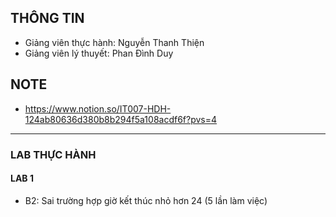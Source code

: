 ## THÔNG TIN

- Giảng viên thực hành: Nguyễn Thanh Thiện
- Giảng viên lý thuyết: Phan Đình Duy

## NOTE

- https://www.notion.so/IT007-HDH-124ab80636d380b8b294f5a108acdf6f?pvs=4

---

### LAB THỰC HÀNH

#### LAB 1

- B2: Sai trường hợp giờ kết thúc nhỏ hơn 24 (5 lần làm việc)
